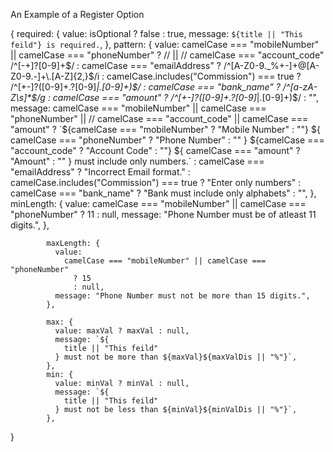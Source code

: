 An Example of a Register Option


{
            required: {
              value: isOptional ? false : true,
              message: `${title || "This feild"} is required.`,
            },
            pattern: {
              value:
                camelCase === "mobileNumber" || camelCase === "phoneNumber"
                  ? // ||
                    // camelCase === "account_code"
                    /^[-+]?[0-9]+$/
                  : camelCase === "emailAddress"
                  ? /^[A-Z0-9._%+-]+@[A-Z0-9.-]+\.[A-Z]{2,}$/i
                  : camelCase.includes("Commission") === true
                  ? /^[+-]?([0-9]+\.?[0-9]*|\.[0-9]+)$/
                  : camelCase === "bank_name"
                  ? /^[a-zA-Z\s]*$/g
                  : camelCase === "amount"
                  ? /^[+-]?([0-9]+\.?[0-9]*|\.[0-9]+)$/
                  : "",
              message:
                camelCase === "mobileNumber" ||
                camelCase === "phoneNumber" ||
                // camelCase === "account_code" ||
                camelCase === "amount"
                  ? `${camelCase === "mobileNumber" ? "Mobile Number" : ""} ${
                      camelCase === "phoneNumber" ? "Phone Number" : ""
                    } ${camelCase === "account_code" ? "Account Code" : ""} ${
                      camelCase === "amount" ? "Amount" : ""
                    } must include only numbers.`
                  : camelCase === "emailAddress"
                  ? "Incorrect Email format."
                  : camelCase.includes("Commission") === true
                  ? "Enter only numbers"
                  : camelCase === "bank_name"
                  ? "Bank must include only alphabets"
                  : "",
            },
            minLength: {
              value:
                camelCase === "mobileNumber" || camelCase === "phoneNumber"
                  ? 11
                  : null,
              message: "Phone Number must be of atleast 11 digits.",
            },

            maxLength: {
              value:
                camelCase === "mobileNumber" || camelCase === "phoneNumber"
                  ? 15
                  : null,
              message: "Phone Number must not be more than 15 digits.",
            },

            max: {
              value: maxVal ? maxVal : null,
              message: `${
                title || "This feild"
              } must not be more than ${maxVal}${maxValDis || "%"}`,
            },
            min: {
              value: minVal ? minVal : null,
              message: `${
                title || "This feild"
              } must not be less than ${minVal}${minValDis || "%"}`,
            },



}